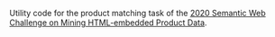 Utility code for the product matching task of the [2020 Semantic Web Challenge on Mining HTML-embedded Product Data].

[2020 Semantic Web Challenge on Mining HTML-embedded Product Data]: <https://ir-ischool-uos.github.io/mwpd/index.html>
